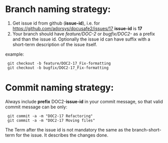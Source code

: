 # Branch naming strategy: 
1. Get issue id from github (**issue-id**), i.e. for https://github.com/adorsys/docusafe2/issues/17 **issue-id** is **17**
2. Your branch should have *feature/DOC-2* or *bugfix/DOC2-* as a prefix and than the issue id.
Optionally the issue id can have suffix with a short-term description of the issue itself.

example:
```
 git checkout -b feature/DOC2-17_Fix-formatting
 git checkout -b bugfix/DOC2-17_Fix-formatting
```


# Commit naming strategy:

Always include **prefix** DOC2-**issue-id** in your commit message, so that valid commit message can be only:
```
 git commit -a -m "DOC2-17 Refactoring"
 git commit -a -m "DOC2-17 Moving files"
```
 
The Term after the issue id is not mandatory the same as the branch-short-term for the issue. It describes the changes done. 
  